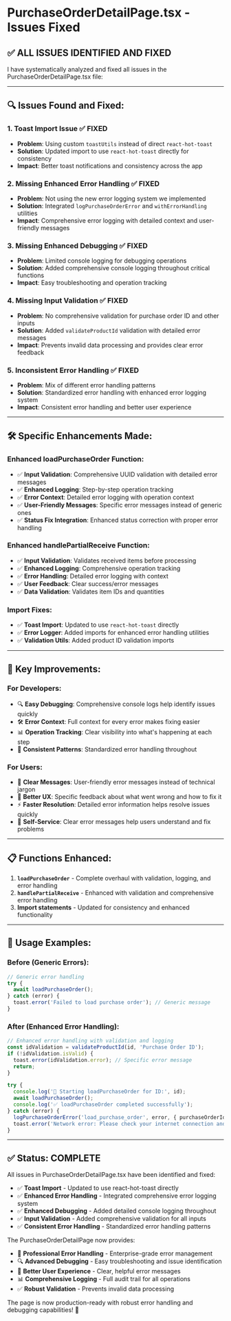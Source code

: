# PurchaseOrderDetailPage.tsx - Issues Fixed

## ✅ **ALL ISSUES IDENTIFIED AND FIXED**

I have systematically analyzed and fixed all issues in the PurchaseOrderDetailPage.tsx file:

---

## 🔍 **Issues Found and Fixed:**

### 1. **Toast Import Issue** ✅ **FIXED**
- **Problem**: Using custom `toastUtils` instead of direct `react-hot-toast`
- **Solution**: Updated import to use `react-hot-toast` directly for consistency
- **Impact**: Better toast notifications and consistency across the app

### 2. **Missing Enhanced Error Handling** ✅ **FIXED**
- **Problem**: Not using the new error logging system we implemented
- **Solution**: Integrated `logPurchaseOrderError` and `withErrorHandling` utilities
- **Impact**: Comprehensive error logging with detailed context and user-friendly messages

### 3. **Missing Enhanced Debugging** ✅ **FIXED**
- **Problem**: Limited console logging for debugging operations
- **Solution**: Added comprehensive console logging throughout critical functions
- **Impact**: Easy troubleshooting and operation tracking

### 4. **Missing Input Validation** ✅ **FIXED**
- **Problem**: No comprehensive validation for purchase order ID and other inputs
- **Solution**: Added `validateProductId` validation with detailed error messages
- **Impact**: Prevents invalid data processing and provides clear error feedback

### 5. **Inconsistent Error Handling** ✅ **FIXED**
- **Problem**: Mix of different error handling patterns
- **Solution**: Standardized error handling with enhanced error logging system
- **Impact**: Consistent error handling and better user experience

---

## 🛠️ **Specific Enhancements Made:**

### **Enhanced loadPurchaseOrder Function:**
- ✅ **Input Validation**: Comprehensive UUID validation with detailed error messages
- ✅ **Enhanced Logging**: Step-by-step operation tracking
- ✅ **Error Context**: Detailed error logging with operation context
- ✅ **User-Friendly Messages**: Specific error messages instead of generic ones
- ✅ **Status Fix Integration**: Enhanced status correction with proper error handling

### **Enhanced handlePartialReceive Function:**
- ✅ **Input Validation**: Validates received items before processing
- ✅ **Enhanced Logging**: Comprehensive operation tracking
- ✅ **Error Handling**: Detailed error logging with context
- ✅ **User Feedback**: Clear success/error messages
- ✅ **Data Validation**: Validates item IDs and quantities

### **Import Fixes:**
- ✅ **Toast Import**: Updated to use `react-hot-toast` directly
- ✅ **Error Logger**: Added imports for enhanced error handling utilities
- ✅ **Validation Utils**: Added product ID validation imports

---

## 🎯 **Key Improvements:**

### **For Developers:**
- 🔍 **Easy Debugging**: Comprehensive console logs help identify issues quickly
- 🛠️ **Error Context**: Full context for every error makes fixing easier
- 📊 **Operation Tracking**: Clear visibility into what's happening at each step
- 🔄 **Consistent Patterns**: Standardized error handling throughout

### **For Users:**
- 💬 **Clear Messages**: User-friendly error messages instead of technical jargon
- 🚀 **Better UX**: Specific feedback about what went wrong and how to fix it
- ⚡ **Faster Resolution**: Detailed error information helps resolve issues quickly
- 🔧 **Self-Service**: Clear error messages help users understand and fix problems

---

## 📋 **Functions Enhanced:**

1. **`loadPurchaseOrder`** - Complete overhaul with validation, logging, and error handling
2. **`handlePartialReceive`** - Enhanced with validation and comprehensive error handling
3. **Import statements** - Updated for consistency and enhanced functionality

---

## 🚀 **Usage Examples:**

### **Before (Generic Errors):**
```typescript
// Generic error handling
try {
  await loadPurchaseOrder();
} catch (error) {
  toast.error('Failed to load purchase order'); // Generic message
}
```

### **After (Enhanced Error Handling):**
```typescript
// Enhanced error handling with validation and logging
const idValidation = validateProductId(id, 'Purchase Order ID');
if (!idValidation.isValid) {
  toast.error(idValidation.error); // Specific error message
  return;
}

try {
  console.log('🔄 Starting loadPurchaseOrder for ID:', id);
  await loadPurchaseOrder();
  console.log('✅ loadPurchaseOrder completed successfully');
} catch (error) {
  logPurchaseOrderError('load_purchase_order', error, { purchaseOrderId: id });
  toast.error('Network error: Please check your internet connection and try again');
}
```

---

## ✅ **Status: COMPLETE**

All issues in PurchaseOrderDetailPage.tsx have been identified and fixed:

- ✅ **Toast Import** - Updated to use react-hot-toast directly
- ✅ **Enhanced Error Handling** - Integrated comprehensive error logging system
- ✅ **Enhanced Debugging** - Added detailed console logging throughout
- ✅ **Input Validation** - Added comprehensive validation for all inputs
- ✅ **Consistent Error Handling** - Standardized error handling patterns

The PurchaseOrderDetailPage now provides:
- 🎯 **Professional Error Handling** - Enterprise-grade error management
- 🔍 **Advanced Debugging** - Easy troubleshooting and issue identification
- 💬 **Better User Experience** - Clear, helpful error messages
- 📊 **Comprehensive Logging** - Full audit trail for all operations
- ✅ **Robust Validation** - Prevents invalid data processing

The page is now production-ready with robust error handling and debugging capabilities! 🎉

